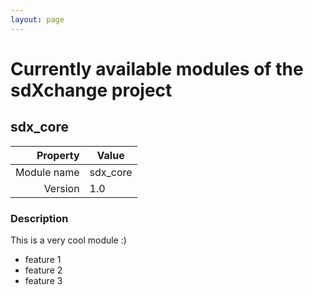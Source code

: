 ```yaml
---
layout: page
---
```

# Currently available modules of the sdXchange project

## sdx_core


Property                        | Value
-------------------------------:|------------------------------------
Module name                     | sdx_core
Version                         | 1.0

### Description

This is a very cool module :)
* feature 1
* feature 2
* feature 3